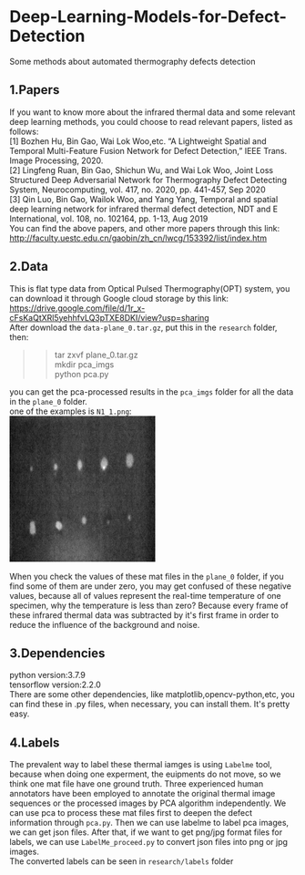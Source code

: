 # Deep-Learning-Models-for-Defect-Detection  
Some methods about automated thermography defects detection  
## 1.Papers  
If you want to know more about the infrared thermal data and some relevant deep learning methods, you could choose to read relevant papers, listed as follows:  
[1] Bozhen Hu, Bin Gao, Wai Lok Woo,etc. “A Lightweight Spatial and Temporal Multi-Feature Fusion Network for Defect Detection,” IEEE Trans. Image Processing, 2020.   
[2]  Lingfeng Ruan,  Bin Gao,  Shichun Wu,  and  Wai Lok Woo,  Joint Loss Structured Deep Adversarial Network for Thermography Defect Detecting System, Neurocomputing, vol. 417, no. 2020, pp. 441-457, Sep 2020  
[3] Qin Luo,  Bin Gao,  Wailok Woo,  and  Yang Yang,  Temporal and spatial deep learning network for infrared thermal defect detection, NDT and E International, vol. 108, no. 102164, pp. 1-13, Aug 2019  
You can find the above papers, and other more papers through this link:  http://faculty.uestc.edu.cn/gaobin/zh_cn/lwcg/153392/list/index.htm  
## 2.Data  
This is flat type data from Optical Pulsed Thermography(OPT) system, you can download it through Google cloud storage by this link:
https://drive.google.com/file/d/1r_x-cFsKaQtXRl5yehhfvLQ3pTXE8DKI/view?usp=sharing  
After download the `data-plane_0.tar.gz`, put this in the `research` folder, then:   
>>tar zxvf plane_0.tar.gz  
>>mkdir pca_imgs   
>>python pca.py  

you can get the pca-processed results in the `pca_imgs` folder for all the data in the `plane_0` folder.  
one of the examples is `N1_1.png`:  
![](https://github.com/bozhenhhu/Deep-Learning-Models-for-Defect-Detection/blob/main/N1_1.png)

When you check the values of these mat files in the `plane_0` folder, if you find some of them are under zero, you may get confused of these negative values, because all of values represent the real-time temperature of one specimen, why the temperature is less than zero? Because every frame of these infrared thermal data was subtracted by it's first frame in order to reduce the influence of the background and noise.
## 3.Dependencies
python version:3.7.9  
tensorflow version:2.2.0  
There are some other dependencies, like matplotlib,opencv-python,etc, you can find these in .py files, when necessary, you can install them. It's pretty easy.
## 4.Labels
The prevalent way to label these thermal iamges is using `Labelme` tool, because when doing one experment, the euipments do not move, so we think one mat file have one ground truth. Three experienced human annotators have been employed to annotate the original thermal image sequences or the processed images by PCA algorithm independently. We can use pca to process these mat files first to deepen the defect information through `pca.py`. Then we can use labelme to label pca images, we can get json files. After that, if we want to get png/jpg format files for labels, we can use `LabelMe_proceed.py` to convert json files into png or jpg images.  
The converted labels can be seen in `research/labels` folder
